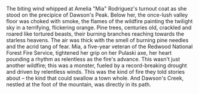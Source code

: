 The biting wind whipped at Amelia "Mia" Rodriguez's turnout coat as she stood on the precipice of Dawson's Peak. Below her, the once-lush valley floor was choked with smoke, the flames of the wildfire painting the twilight sky in a terrifying, flickering orange.  Pine trees, centuries old, crackled and roared like tortured beasts, their burning branches reaching towards the starless heavens. The air was thick with the smell of burning pine needles and the acrid tang of fear. Mia, a five-year veteran of the Redwood National Forest Fire Service, tightened her grip on her Pulaski axe, her heart pounding a rhythm as relentless as the fire's advance.  This wasn't just another wildfire; this was a monster, fueled by a record-breaking drought and driven by relentless winds. This was the kind of fire they told stories about – the kind that could swallow a town whole. And Dawson's Creek, nestled at the foot of the mountain, was directly in its path.
